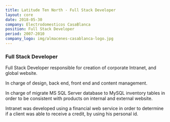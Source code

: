 ```yaml
---
title: Latitude Ten North - Full Stack Developer
layout: core
date: 2018-05-30
company: Electrodomesticos CasaBlanca 
position: Full Stack Developer
period: 2007-2010 
company_logo: img/almacenes-casablanca-logo.jpg
---
```




### **Full Stack Developer**

Full Stack Developer responsible for creation of corporate Intranet, and global website.

In charge of design, back end, front end and content management.

In charge of migrate MS SQL Server database to MySQL inventory tables in order to be consistent with products on internal and external website.

Intranet was developed using a financial web service in order to determine if a client was able to receive a credit, by using his personal id.

